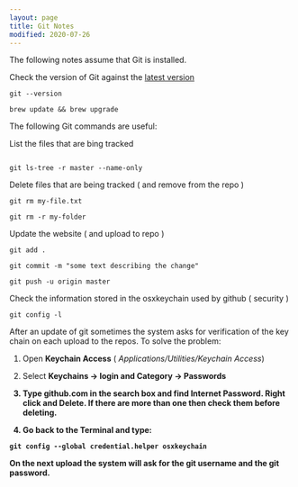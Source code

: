 ```yaml
---
layout: page
title: Git Notes
modified: 2020-07-26
---
```


The following notes assume that Git is installed.

Check the version of Git against the [latest version](https://git-scm.com/downloads)

```
git --version

brew update && brew upgrade

```

The following Git commands are useful:


List the files that are bing tracked

```

git ls-tree -r master --name-only

```


Delete files that are being tracked ( and remove from the repo )

```
git rm my-file.txt

git rm -r my-folder

```

Update the website ( and upload to repo )

```
git add .

git commit -m "some text describing the change"

git push -u origin master

```

Check the information stored in the osxkeychain used by github ( security )

```
git config -l

```

After an update of git sometimes the system asks for verification of the key chain on each upload to the repos. To solve the problem:

1. Open <b>Keychain Access</b> ( <i>Applications/Utilities/Keychain Access</i>)

2. Select <b>Keychains -> login<b> and <b>Category -> Passwords</b>

3. Type <b>github.com</b> in the search box and find <b>Internet Password</b>. Right click and Delete. If there are more than one then check them before deleting.

4. Go back to the Terminal and type:

```
git config --global credential.helper osxkeychain

```

On the next upload the system will ask for the git username and the git password.
